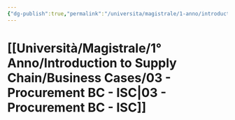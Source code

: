 ```yaml
---
{"dg-publish":true,"permalink":"/universita/magistrale/1-anno/introduction-to-supply-chain/business-cases/03-procurement-bc-isc/"}
---
```



# [[Università/Magistrale/1° Anno/Introduction to Supply Chain/Business Cases/03 - Procurement BC - ISC\|03 - Procurement BC - ISC]]





